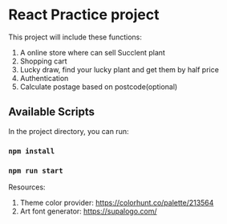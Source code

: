 # React Practice project
This project will include these functions:
1. A online store where can sell Succlent plant
2. Shopping cart
3. Lucky draw, find your lucky plant and get them by half price
4. Authentication
5. Calculate postage based on postcode(optional)


## Available Scripts

In the project directory, you can run:

### `npm install`
### `npm run start`

Resources:
1. Theme color provider: https://colorhunt.co/palette/213564
2. Art font generator: https://supalogo.com/

